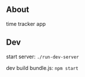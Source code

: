 About
-----

time tracker app

Dev
---

start server: `./run-dev-server`

dev build bundle.js: `npm start`
